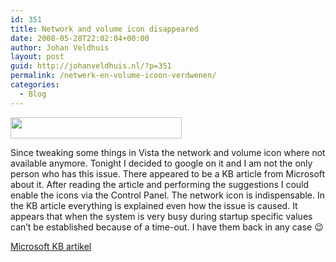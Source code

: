 ```yaml
---
id: 351
title: Network and volume icon disappeared
date: 2008-05-28T22:02:04+00:00
author: Johan Veldhuis
layout: post
guid: http://johanveldhuis.nl/?p=351
permalink: /netwerk-en-volume-icoon-verdwenen/
categories:
  - Blog
---
```

[<img class="alignnone size-medium wp-image-352" title="Vista System tray" src="https://i1.wp.com/johanveldhuis.nl/wp-content/uploads/2008/05/system-tray.jpg?resize=274%2C34" alt="" width="274" height="34" data-recalc-dims="1" />](https://i1.wp.com/johanveldhuis.nl/wp-content/uploads/2008/05/system-tray.jpg)

Since tweaking some things in Vista the network and volume icon where not available anymore. Tonight I decided to google on it and I am not the only person who has this issue. There appeared to be a KB article from Microsoft about it. After reading the article and performing the suggestions I could enable the icons via the Control Panel. The network icon is indispensable. In the KB article everything is explained even how the issue is caused. It appears that when the system is very busy during startup specific values can&#8217;t be established because of a time-out. I have them back in any case 😉

<a href="http://support.microsoft.com/kb/945011/en-us" target="_blank">Microsoft KB artikel</a>